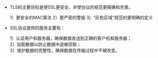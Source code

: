 - TLS的主要目标是使SSL更安全，并使协议的规范更精确和完善。

	1）更安全的MAC算法
	2）更严密的警报
	3）“灰色区域”规范的更明确的定义

- SSL协议提供的服务主要有：

	1）认证用户和服务器，确保数据发送到正确的客户机和服务器；   
	2）加密数据以防止数据中途被窃取；   
	3）维护数据的完整性，确保数据在传输过程中不被改变。  

